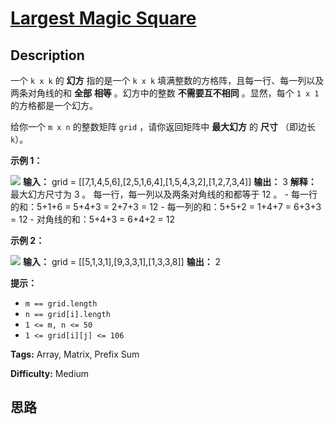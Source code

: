 # [Largest Magic Square][title]

## Description

一个 `k x k` 的 **幻方** 指的是一个 `k x k` 填满整数的方格阵，且每一行、每一列以及两条对角线的和 **全部** **相等**
。幻方中的整数 **不需要互不相同** 。显然，每个 `1 x 1` 的方格都是一个幻方。

给你一个 `m x n` 的整数矩阵 `grid` ，请你返回矩阵中 **最大幻方** 的 **尺寸** （即边长 `k`）。

**示例 1：**

![](https://assets.leetcode.com/uploads/2021/05/29/magicsquare-grid.jpg)
            **输入：** grid = [[7,1,4,5,6],[2,5,1,6,4],[1,5,4,3,2],[1,2,7,3,4]]    **输出：** 3    **解释：** 最大幻方尺寸为 3 。    每一行，每一列以及两条对角线的和都等于 12 。    - 每一行的和：5+1+6 = 5+4+3 = 2+7+3 = 12    - 每一列的和：5+5+2 = 1+4+7 = 6+3+3 = 12    - 对角线的和：5+4+3 = 6+4+2 = 12    

**示例 2：**

![](https://assets.leetcode.com/uploads/2021/05/29/magicsquare2-grid.jpg)
            **输入：** grid = [[5,1,3,1],[9,3,3,1],[1,3,3,8]]    **输出：** 2    

**提示：**

  * `m == grid.length`
  * `n == grid[i].length`
  * `1 <= m, n <= 50`
  * `1 <= grid[i][j] <= 106`


**Tags:** Array, Matrix, Prefix Sum

**Difficulty:** Medium

## 思路

[title]: https://leetcode-cn.com/problems/largest-magic-square
